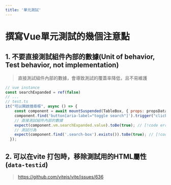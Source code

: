 ```yaml
---
title: '單元測試'
---
```



# 撰寫Vue單元測試的幾個注意點

## 1. 不要直接測試組件內部的數據(Unit of behavior, Test behavior, not implementation)
> 直接測試組件內部的數據，會導致測試的覆蓋率降低，且不易維護
```javascript 
// vue instance
const searchExpanded = ref(false)
// ...
// test.ts
it("可以開啟搜尋框", async () => {
    const component = await mountSuspended(TableBox, { props: propsData });
    component.find('button[aria-label="toggle search"]').trigger("click");
    // 直接測試組件內部的數據
    expect(component.vm.searchExpanded.value).toBe(true); // [!code error]
    // 測試行為
    expect(component.find('.search-box').exists()).toBe(true); // [!code warning]
  });
```

## 2. 可以在vite 打包時，移除測試用的HTML屬性(`data-testid`)
> https://github.com/vitejs/vite/issues/636

